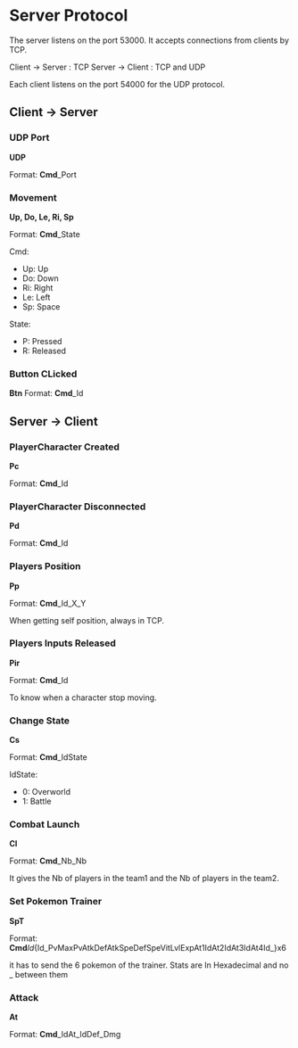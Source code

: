 # Server Protocol

The server listens on the port 53000.
It accepts connections from clients by TCP.

Client -> Server : TCP
Server -> Client : TCP and UDP

Each client listens on the port 54000 for the UDP protocol.



## Client → Server

### UDP Port
**UDP**

Format: **Cmd**_Port

### Movement
**Up, Do, Le, Ri, Sp**

Format: **Cmd**_State

Cmd:
- Up: Up
- Do: Down
- Ri: Right
- Le: Left
- Sp: Space

State:
- P: Pressed
- R: Released

### Button CLicked
**Btn**
Format: **Cmd**_Id



## Server → Client

### PlayerCharacter Created
**Pc**

Format: **Cmd**_Id


### PlayerCharacter Disconnected
**Pd**

Format: **Cmd**_Id


### Players Position
**Pp**

Format: **Cmd**_Id_X_Y

When getting self position, always in TCP.


### Players Inputs Released
**Pir**

Format: **Cmd**_Id

To know when a character stop moving.


### Change State
**Cs**

Format: **Cmd**_IdState

IdState:
- 0: Overworld
- 1: Battle


### Combat Launch
**Cl**

Format: **Cmd**_Nb_Nb

It gives the Nb of players in the team1  and the Nb of players in the team2.


### Set Pokemon Trainer
**SpT**

Format: **Cmd**_Id_{Id_PvMaxPvAtkDefAtkSpeDefSpeVitLvlExpAt1IdAt2IdAt3IdAt4Id_}x6

it has to send the 6 pokemon of the trainer.
Stats are In Hexadecimal and no _ between them


### Attack
**At**

Format: **Cmd**_IdAt_IdDef_Dmg


